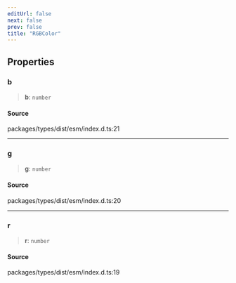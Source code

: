 ```yaml
---
editUrl: false
next: false
prev: false
title: "RGBColor"
---
```


## Properties

### b

> **b**: `number`

#### Source

packages/types/dist/esm/index.d.ts:21

***

### g

> **g**: `number`

#### Source

packages/types/dist/esm/index.d.ts:20

***

### r

> **r**: `number`

#### Source

packages/types/dist/esm/index.d.ts:19
